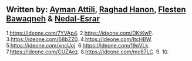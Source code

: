 ## Written by: [Ayman Attili](https://codeforces.com/profile/El_Attili), [Raghad Hanon](https://codeforces.com/profile/Raghad185), [Flesten Bawaqneh](https://codeforces.com/profile/flesten.ali) & [Nedal-Esrar](https://codeforces.com/profile/Nedal)

1.https://ideone.com/7YVAp4.
2.https://ideone.com/DKtKwP.
3.https://ideone.com/68bZZ0.
4.https://ideone.com/ItcHBW.
5.https://ideone.com/xncUoj.
6.https://ideone.com/19qVLk.
7.https://ideone.com/CUZAez.
8.https://ideone.com/mc67LC.
9.
10.
